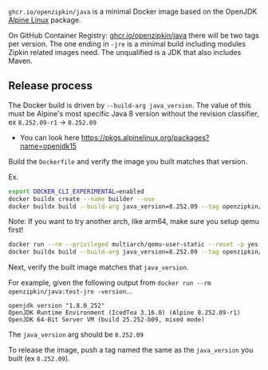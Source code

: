 `ghcr.io/openzipkin/java` is a minimal Docker image based on the OpenJDK [Alpine Linux](https://hub.docker.com/_/alpine) package.

On GitHub Container Registry: [ghcr.io/openzipkin/java](https://github.com/orgs/openzipkin/packages/container/package/java) there will be two tags
per version. The one ending in `-jre` is a minimal build including modules Zipkin related images
need. The unqualified is a JDK that also includes Maven.

## Release process

The Docker build is driven by `--build-arg java_version`. The value of this must be Alpine's
most specific Java 8 version without the revision classifier, ex `8.252.09-r1` -> `8.252.09`
 * You can look here https://pkgs.alpinelinux.org/packages?name=openjdk15

Build the `Dockerfile` and verify the image you built matches that version.

Ex.
```bash
export DOCKER_CLI_EXPERIMENTAL=enabled
docker buildx create --name builder --use
docker buildx build --build-arg java_version=8.252.09 --tag openzipkin/java:test-jre --platform=linux/amd64 --target jre --load .
```

Note: If you want to try another arch, like arm64, make sure you setup qemu first!
```bash
docker run --rm --privileged multiarch/qemu-user-static --reset -p yes
docker buildx build --build-arg java_version=8.252.09 --tag openzipkin/java:test-jre --platform=linux/arm64 --target jre --load .
```

Next, verify the built image matches that `java_version`.

For example, given the following output from `docker run --rm openzipkin/java:test-jre -version`...
```
openjdk version "1.8.0_252"
OpenJDK Runtime Environment (IcedTea 3.16.0) (Alpine 8.252.09-r1)
OpenJDK 64-Bit Server VM (build 25.252-b09, mixed mode)
```
The `java_version` arg should be `8.252.09`

To release the image, push a tag named the same as the `java_version` you built (ex `8.252.09`).

